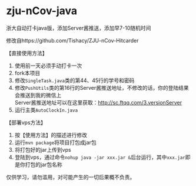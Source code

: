 # zju-nCov-java
浙大自动打卡java版，添加Server酱推送，添加早7-10随机时间

修改自https://github.com/Tishacy/ZJU-nCov-Hitcarder


【直接使用方法】

1. 使用前一天必须手动打卡一次
2. fork本项目
3. 修改`SingleTask.java`类的第44、45行的学号和密码
4. 修改`PushUtils`类的第16行的Server酱推送地址，不修改的话，你的登陆结果会推送到我的微信上
   <br />
   Server酱推送地址可以在这里获取：http://sc.ftqq.com/3.versionServer
5. 运行主类`AutoClockIn.java`


【部署vps方法】

1. 按【使用方法】的描述进行修改
2. 运行`mvn package`将项目打包成jar包
3. 将打包好的jar上传到vps
4. 登陆到vps，通过命令`nohup java -jar xxx.jar &`后台运行，其中`xxx.jar`即是你打包的jar包名称
   
   
仅供学习，请勿滥用，对可能产生的一切后果概不负责。
